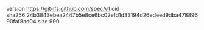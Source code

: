 version https://git-lfs.github.com/spec/v1
oid sha256:24b3843ebea2447b5e8ce6bc02efd1d33194d26edeed9dba47889690faf8ad04
size 990
